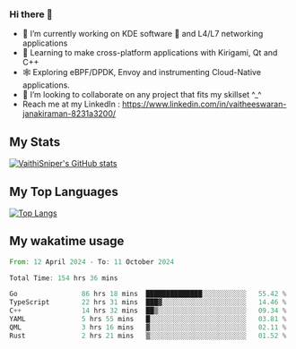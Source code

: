 ### Hi there 👋

- 🔭 I’m currently working on KDE software 💓 and L4/L7 networking applications 
- 📖 Learning to make cross-platform applications with Kirigami, Qt and C++
- 🕸️ Exploring eBPF/DPDK, Envoy and instrumenting Cloud-Native applications. 
- 👯 I’m looking to collaborate on any project that fits my skillset ^_^
- Reach me at my LinkedIn : https://www.linkedin.com/in/vaitheeswaran-janakiraman-8231a3200/

## My Stats
[![VaithiSniper's GitHub stats](https://github-readme-stats.vercel.app/api?username=VaithiSniper&hide=stars&theme=radical)](https://github.com/anuraghazra/github-readme-stats)

## My Top Languages

[![Top Langs](https://github-readme-stats.vercel.app/api/top-langs/?username=VaithiSniper&layout=compact)](https://github.com/anuraghazra/github-readme-stats)

## My wakatime usage

<!--START_SECTION:waka-->

```rust
From: 12 April 2024 - To: 11 October 2024

Total Time: 154 hrs 36 mins

Go                86 hrs 18 mins  ██████████████░░░░░░░░░░░   55.42 %
TypeScript        22 hrs 31 mins  ███▓░░░░░░░░░░░░░░░░░░░░░   14.46 %
C++               14 hrs 32 mins  ██▒░░░░░░░░░░░░░░░░░░░░░░   09.34 %
YAML              5 hrs 55 mins   █░░░░░░░░░░░░░░░░░░░░░░░░   03.81 %
QML               3 hrs 16 mins   ▓░░░░░░░░░░░░░░░░░░░░░░░░   02.11 %
Rust              2 hrs 21 mins   ▒░░░░░░░░░░░░░░░░░░░░░░░░   01.52 %
```

<!--END_SECTION:waka-->
